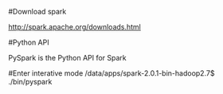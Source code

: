 
#Download spark

http://spark.apache.org/downloads.html

#Python API

PySpark is the Python API for Spark

#Enter interative mode
/data/apps/spark-2.0.1-bin-hadoop2.7$ ./bin/pyspark

